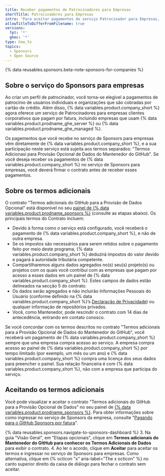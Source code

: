 ```yaml
---
title: Receber pagamentos de Patrocinadores para Empresas
shortTitle: Patrocinadores para Empresas
intro: 'Para aceitar pagamentos do serviço Patrocinador para Empresas, você deverá aceitar alguns termos adicionais.'
allowTitleToDifferFromFilename: true
versions:
  fpt: '*'
  ghec: '*'
type: how_to
topics:
  - Sponsors
  - Open Source
---
```


{% data reusables.sponsors.beta-note-sponsors-for-companies %}

## Sobre o serviço do Sponsors para empresas

Ao criar um perfil de patrocinador, você torna-se elegível a pagamentos de patrocínio de usuários individuais e organizações que são cobradas por cartão de crédito. Além disso, {% data variables.product.company_short %} agora oferece um serviço de Patrocinadores para empresas clientes corporativos que pagam por fatura, incluindo empresas que usam {% data variables.product.prodname_ghe_server %} ou {% data variables.product.prodname_ghe_managed %}.

 Os pagementos que você recebe no serviço de Sponsors para empresas vêm diretamente de {% data variables.product.company_short %}, e a sua participação neste serviço está sujeita aos termos separados: "Termos Adicionasi para Provisão Opcional de Dados do Mantenedor do GitHub". Se você deseja receber os pagamentos de {% data variables.product.company_short %} no serviço de Sponsors para empresas, você deverá firmar o contrato antes de receber esses pagamentos.

## Sobre os termos adicionais

O contrato "Termos adicionais do GitHub para a Provisão de Dados Opcional" está disponível no seu [painel de {% data variables.product.prodname_sponsors %}](https://github.com/sponsors/accounts) (consulte as etapas abaixo). Os principais termos do Contrato incluem:

* Devido à forma como o serviço está configurado, você receberá o pagamento de {% data variables.product.company_short %}, e não de outra empresa.
* Se os impostos são necessários para serem retidos sobre o pagamento feito por meio deste programa, {% data variables.product.company_short %} deduzirá impostos do valor devido e pagará à autoridade tributária competente.
* Compartilharemos alguns dados agregados no(s) seu(s) projeto(s) ou projetos com os quais você contribui com as empresas que pagam por acesso a esses dados em um painel de {% data variables.product.company_short %}. Estes campos de dados estão delineados na secção 5 do contrato.
* Os dados serão agregados e não incluirão Informações Pessoais do Usuário (conforme definido na {% data variables.product.company_short %}’s [Declaração de Privacidade](/free-pro-team@latest/github/site-policy/github-privacy-statement)) ou qualquer informação de repositórios privados.
* Você, como Mantenedor, pode rescindir o contrato com 14 dias de antecedência, entrando em contato conosco.

Se você concordar com os termos descritos no contrato "Termos adicionais para a Provisão Opcional de Dados do Mantenedor do GitHub", você receberá um pagamento de {% data variables.product.company_short %} sempre que uma empresa compra acesso ao serviço. A empresa compra acesso ao painel de {% data variables.product.company_short %} por tempo limitado (por exemplo, um mês ou um ano) e {% data variables.product.company_short %} compra uma licença dos seus dados para preencher o painel. Sua relação financeira é com {% data variables.product.company_short %}, não com a empresa que participa do serviço.

## Aceitando os termos adicionais

Você pode visualizar e aceitar o contrato "Termos adicionais do GitHub para a Provisão Opcional de Dados" no seu painel de [{% data variables.product.prodname_sponsors %}](https://github.com/sponsors/accounts). Para obter informações sobre como ingressar no serviço de Sponsors da empresa, consulte "[Pagando para o GitHub Sponsors por fatura](/sponsors/sponsoring-open-source-contributors/paying-for-github-sponsors-by-invoice)".

{% data reusables.sponsors.navigate-to-sponsors-dashboard %}
3. Na guia "Visão Geral", em "Etapas opcionais", clique em **Termos adicionais do Mantenedor do GitHub para conhecer os Termos Adicionais de Dados** para exibir o contrato.
4. Ao ler o acordo, clique em **Aceitar** para aceitar os termos e ingressar no serviço de Sponsors para empresas. Como alternativa, clique em {% octicon "x" aria-label="The x octicon" %} no canto superior direito da caixa de diálogo para fechar o contrato sem aceitar.
